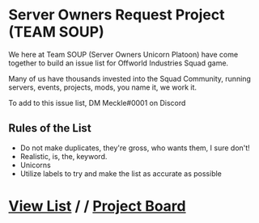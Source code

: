


# Server Owners Request Project (TEAM SOUP) 
We here at Team SOUP (Server Owners Unicorn Platoon) have come together to build an issue list for Offworld Industries Squad game. 

Many of us have thousands invested into the Squad Community, running servers, events, projects, mods, you name it, we work it. 

To add to this issue list, DM Meckle#0001 on Discord 

## Rules of the List

 - Do not make duplicates, they're gross, who wants them, I sure don't! 
 - Realistic, is, the, keyword. 
 - Unicorns
 - Utilize labels to try and make the list as accurate as possible 

# [View List](https://github.com/meckleunn/soup/issues) / /  [Project Board](https://github.com/users/meckleunn/projects/1)

